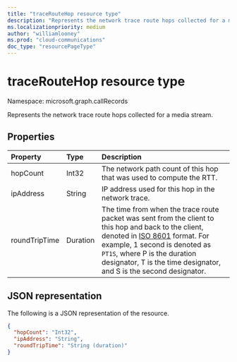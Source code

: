 ```yaml
---
title: "traceRouteHop resource type"
description: "Represents the network trace route hops collected for a media stream."
ms.localizationpriority: medium
author: "williamlooney"
ms.prod: "cloud-communications"
doc_type: "resourcePageType"
---
```


# traceRouteHop resource type

Namespace: microsoft.graph.callRecords

Represents the network trace route hops collected for a media stream.

## Properties

| Property     | Type        | Description |
|:-------------|:------------|:------------|
|hopCount|Int32|The network path count of this hop that was used to compute the RTT.|
|ipAddress|String|IP address used for this hop in the network trace.|
|roundTripTime|Duration|The time from when the trace route packet was sent from the client to this hop and back to the client, denoted in [ISO 8601][] format. For example, 1 second is denoted as `PT1S`, where P is the duration designator, T is the time designator, and S is the second designator.|

## JSON representation

The following is a JSON representation of the resource.

<!-- {
  "blockType": "resource",
  "@odata.type": "microsoft.graph.callRecords.traceRouteHop"
}-->

```json
{
  "hopCount": "Int32",
  "ipAddress": "String",
  "roundTripTime": "String (duration)"
}
```

[ISO 8601]: https://www.iso.org/iso/iso8601
